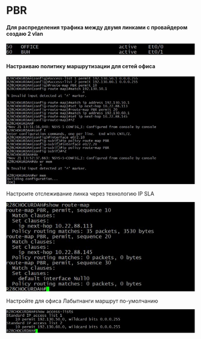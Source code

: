 # PBR



#### Для распределения трафика между двумя линками с провайдером создаю 2 vlan 

![alt text](https://github.com/Eliminir/OTUS-LABS-PROF/blob/main/LAB5/10.JPG)

#### Настраиваю политику маршрутизации для сетей офиса

![alt text](https://github.com/Eliminir/OTUS-LABS-PROF/blob/main/LAB5/3.JPG)









Настроите отслеживание линка через технологию IP SLA 

![alt text](https://github.com/Eliminir/OTUS-LABS-PROF/blob/main/LAB5/4.JPG)


Настройте для офиса Лабытнанги маршрут по-умолчанию

![alt text](https://github.com/Eliminir/OTUS-LABS-PROF/blob/main/LAB5/5.JPG)


